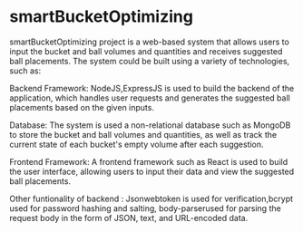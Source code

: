 # smartBucketOptimizing
smartBucketOptimizing project is a web-based system that allows users to input the bucket and ball volumes and quantities and receives suggested ball placements.
The system could be built using a variety of technologies, such as:

Backend Framework: NodeJS,ExpressJS is used to build the backend of the application, which handles user requests and generates the suggested ball placements
based on the given inputs.

Database: The system is used a non-relational database such as MongoDB to store the bucket and ball volumes and quantities, as well as track the current state of 
each bucket's empty volume after each suggestion.

Frontend Framework: A frontend framework such as React is used to build the user interface, allowing users to input their data and view the suggested ball placements.

Other funtionality of backend : Jsonwebtoken is used for verification,bcrypt used for password hashing and salting, body-parserused for parsing the request body 
in the form of JSON, text, and URL-encoded data.


